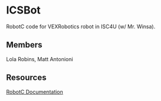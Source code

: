# ICSBot
RobotC code for VEXRobotics robot in ISC4U (w/ Mr. Winsa).

## Members
Lola Robins, Matt Antonioni

## Resources
[RobotC Documentation](https://www.ddtwo.org/site/handlers/filedownload.ashx?moduleinstanceid=28565&dataid=40000&FileName=RobotC%20Programming%20Guide.pdf)
